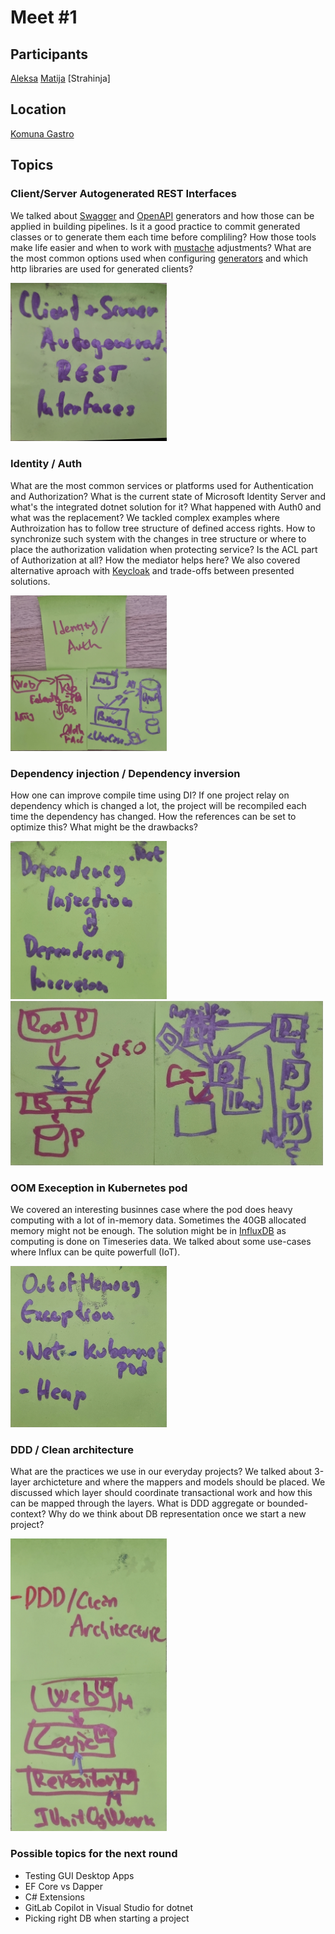# Meet #1

## Participants
[Aleksa](https://github.com/alexakocic)
[Matija](https://github.com/MatijaMitic)
[Strahinja]

## Location
[Komuna Gastro](http://www.komunagastrobar.rs/)

## Topics

### Client/Server Autogenerated REST Interfaces

We talked about [Swagger](https://swagger.io/) and [OpenAPI](https://swagger.io/resources/open-api/) generators and how those can be applied in building pipelines. Is it a good practice to commit generated classes or to generate them each time before compliling? How those tools make life easier and when to work with [mustache](https://openapi-generator.tech/docs/templating/) adjustments? What are the most common options used when configuring [generators](https://openapi-generator.tech/docs/generators/csharp/) and which http libraries are used for generated clients?

<img src='./images/2024_03_28/generated_openapi.jpg' width='250'>

### Identity / Auth

What are the most common services or platforms used for Authentication and Authorization? What is the current state of Microsoft Identity Server and what's the integrated dotnet solution for it? What happened with Auth0 and what was the replacement? We tackled complex examples where Authroization has to follow tree structure of defined access rights. How to synchronize such system with the changes in tree structure or where to place the authorization validation when protecting service? Is the ACL part of Authorization at all? How the mediator helps here?
We also covered alternative aproach with [Keycloak](https://www.keycloak.org/) and trade-offs between presented solutions.

<img src='./images/2024_03_28/auth.jpg' width='250'>

### Dependency injection / Dependency inversion

How one can improve compile time using DI? If one project relay on dependency which is changed a lot, the project will be recompiled each time the dependency has changed. How the references can be set to optimize this? What might be the drawbacks? 

<img src='./images/2024_03_28/di.jpg' width='250'>
<img src='./images/2024_03_28/di_conent.jpg' width='500'>

### OOM Exeception in Kubernetes pod

We covered an interesting businnes case where the pod does heavy computing with a lot of in-memory data. Sometimes the 40GB allocated memory might not be enough. The solution might be in [InfluxDB](https://www.influxdata.com/) as computing is done on Timeseries data. We talked about some use-cases where Influx can be quite powerfull (IoT).

<img src='./images/2024_03_28/oom_k8s.jpg' width='250'>

### DDD / Clean architecture

What are the practices we use in our everyday projects? We talked about 3-layer archicteture and where the mappers and models should be placed. We discussed which layer should coordinate transactional work and how this can be mapped through the layers. What is DDD aggregate or bounded-context? Why do we think about DB representation once we start a new project? 

<img src='./images/2024_03_28/ddd.jpg' width='250'>

### Possible topics for the next round

* Testing GUI Desktop Apps
* EF Core vs Dapper
* C# Extensions
* GitLab Copilot in Visual Studio for dotnet
* Picking right DB when starting a project

